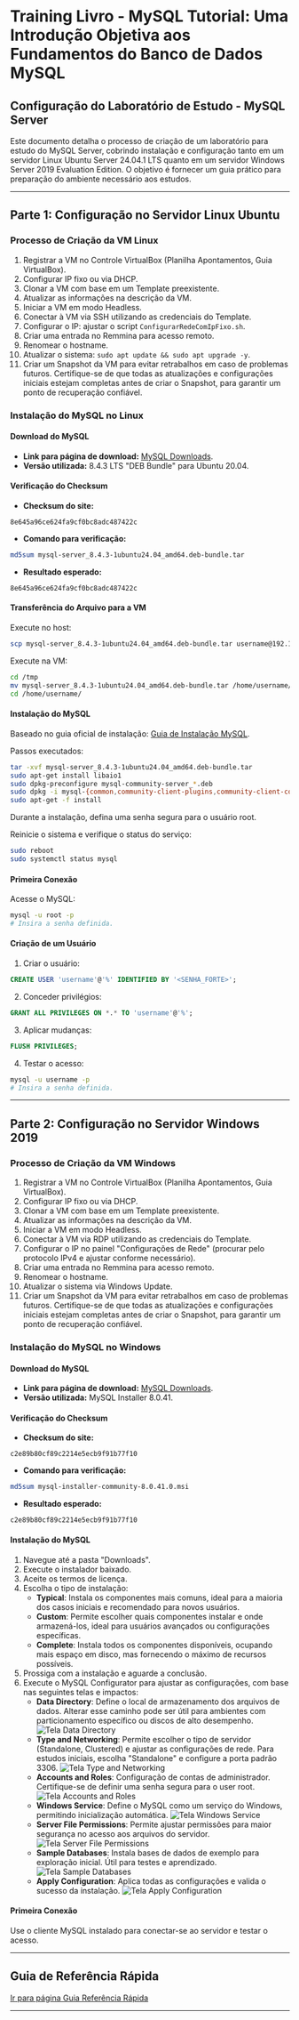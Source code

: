 # **Training Livro - MySQL Tutorial: Uma Introdução Objetiva aos Fundamentos do Banco de Dados MySQL**

## **Configuração do Laboratório de Estudo - MySQL Server**

Este documento detalha o processo de criação de um laboratório para estudo do MySQL Server, cobrindo instalação e configuração tanto em um servidor Linux Ubuntu Server 24.04.1 LTS quanto em um servidor Windows Server 2019 Evaluation Edition. O objetivo é fornecer um guia prático para preparação do ambiente necessário aos estudos.

---

## Parte 1: Configuração no Servidor Linux Ubuntu

### Processo de Criação da VM Linux

1. Registrar a VM no Controle VirtualBox (Planilha Apontamentos, Guia VirtualBox).
2. Configurar IP fixo ou via DHCP.
3. Clonar a VM com base em um Template preexistente.
4. Atualizar as informações na descrição da VM.
5. Iniciar a VM em modo Headless.
6. Conectar à VM via SSH utilizando as credenciais do Template.
7. Configurar o IP: ajustar o script `ConfigurarRedeComIpFixo.sh`.
8. Criar uma entrada no Remmina para acesso remoto.
9. Renomear o hostname.
10. Atualizar o sistema:  `sudo apt update && sudo apt upgrade -y`.
11. Criar um Snapshot da VM para evitar retrabalhos em caso de problemas futuros. Certifique-se de que todas as atualizações e configurações iniciais estejam completas antes de criar o Snapshot, para garantir um ponto de recuperação confiável.

### Instalação do MySQL no Linux

#### Download do MySQL

- **Link para página de download:** [MySQL Downloads](https://dev.mysql.com/downloads/mysql/).
- **Versão utilizada:** 8.4.3 LTS "DEB Bundle" para Ubuntu 20.04.

#### Verificação do Checksum

- **Checksum do site:**

```text
8e645a96ce624fa9cf0bc8adc487422c
```

- **Comando para verificação:**

```bash
md5sum mysql-server_8.4.3-1ubuntu24.04_amd64.deb-bundle.tar
```

- **Resultado esperado:**

```text
8e645a96ce624fa9cf0bc8adc487422c
```

#### Transferência do Arquivo para a VM

Execute no host:

```bash
scp mysql-server_8.4.3-1ubuntu24.04_amd64.deb-bundle.tar username@192.168.0.xxx:/tmp
```

Execute na VM:

```bash
cd /tmp
mv mysql-server_8.4.3-1ubuntu24.04_amd64.deb-bundle.tar /home/username/
cd /home/username/
```

#### Instalação do MySQL

Baseado no guia oficial de instalação: [Guia de Instalação MySQL](https://dev.mysql.com/doc/refman/8.4/en/linux-installation-debian.html).

Passos executados:

```bash
tar -xvf mysql-server_8.4.3-1ubuntu24.04_amd64.deb-bundle.tar
sudo apt-get install libaio1
sudo dpkg-preconfigure mysql-community-server_*.deb
sudo dpkg -i mysql-{common,community-client-plugins,community-client-core,community-client,client,community-server-core,community-server,server}_*.deb
sudo apt-get -f install
```

Durante a instalação, defina uma senha segura para o usuário root.

Reinicie o sistema e verifique o status do serviço:

```bash
sudo reboot
sudo systemctl status mysql
```

#### Primeira Conexão

Acesse o MySQL:

```bash
mysql -u root -p
# Insira a senha definida.
```

#### Criação de um Usuário

1. Criar o usuário:

```sql
CREATE USER 'username'@'%' IDENTIFIED BY '<SENHA_FORTE>';
```

2. Conceder privilégios:

```sql
GRANT ALL PRIVILEGES ON *.* TO 'username'@'%';
```

3. Aplicar mudanças:

```sql
FLUSH PRIVILEGES;
```

4. Testar o acesso:

```bash
mysql -u username -p
# Insira a senha definida.
```

---

## Parte 2: Configuração no Servidor Windows 2019

### Processo de Criação da VM Windows

1. Registrar a VM no Controle VirtualBox (Planilha Apontamentos, Guia VirtualBox).
2. Configurar IP fixo ou via DHCP.
3. Clonar a VM com base em um Template preexistente.
4. Atualizar as informações na descrição da VM.
5. Iniciar a VM em modo Headless.
6. Conectar à VM via RDP utilizando as credenciais do Template.
7. Configurar o IP no painel "Configurações de Rede" (procurar pelo protocolo IPv4 e ajustar conforme necessário).
8. Criar uma entrada no Remmina para acesso remoto.
9. Renomear o hostname.
10. Atualizar o sistema via Windows Update.
11. Criar um Snapshot da VM para evitar retrabalhos em caso de problemas futuros. Certifique-se de que todas as atualizações e configurações iniciais estejam completas antes de criar o Snapshot, para garantir um ponto de recuperação confiável.

### Instalação do MySQL no Windows

#### Download do MySQL

- **Link para página de download:** [MySQL Downloads](https://dev.mysql.com/doc/refman/8.4/en/windows-installation.html).
- **Versão utilizada:** MySQL Installer 8.0.41.

#### Verificação do Checksum

- **Checksum do site:**

```text
c2e89b80cf89c2214e5ecb9f91b77f10
```

- **Comando para verificação:**

```bash
md5sum mysql-installer-community-8.0.41.0.msi
```

- **Resultado esperado:**

```text
c2e89b80cf89c2214e5ecb9f91b77f10
```

#### Instalação do MySQL

1. Navegue até a pasta "Downloads".
2. Execute o instalador baixado.
3. Aceite os termos de licença.
4. Escolha o tipo de instalação:
   - **Typical**: Instala os componentes mais comuns, ideal para a maioria dos casos iniciais e recomendado para novos usuários.
   - **Custom**: Permite escolher quais componentes instalar e onde armazená-los, ideal para usuários avançados ou configurações específicas.
   - **Complete**: Instala todos os componentes disponíveis, ocupando mais espaço em disco, mas fornecendo o máximo de recursos possíveis.
5. Prossiga com a instalação e aguarde a conclusão.
6. Execute o MySQL Configurator para ajustar as configurações, com base nas seguintes telas e impactos:
   - **Data Directory**: Define o local de armazenamento dos arquivos de dados. Alterar esse caminho pode ser útil para ambientes com particionamento específico ou discos de alto desempenho.
     ![Tela Data Directory](./images/TelaDataDirectory.png)
   - **Type and Networking**: Permite escolher o tipo de servidor (Standalone, Clustered) e ajustar as configurações de rede. Para estudos iniciais, escolha "Standalone" e configure a porta padrão 3306.
     ![Tela Type and Networking](./images/TelaTypeAndNetworking.png)
   - **Accounts and Roles**: Configuração de contas de administrador. Certifique-se de definir uma senha segura para o user root.
     ![Tela Accounts and Roles](./images/TelaAccountsAndRoles.png)
   - **Windows Service**: Define o MySQL como um serviço do Windows, permitindo inicialização automática.
     ![Tela Windows Service](./images/TelaWindowsService.png)
   - **Server File Permissions**: Permite ajustar permissões para maior segurança no acesso aos arquivos do servidor.
     ![Tela Server File Permissions](./images/TelaServerFilePermissions.png)
   - **Sample Databases**: Instala bases de dados de exemplo para exploração inicial. Útil para testes e aprendizado.
     ![Tela Sample Databases](./images/TelaSampleDatabases.png)
   - **Apply Configuration**: Aplica todas as configurações e valida o sucesso da instalação.
     ![Tela Apply Configuration](./images/TelaApplyConfiguration.png)

#### Primeira Conexão

Use o cliente MySQL instalado para conectar-se ao servidor e testar o acesso.

---

## Guia de Referência Rápida

[Ir para página Guia Referência Rápida](Guia%20de%20Referencia%20Rapida.md)

---
